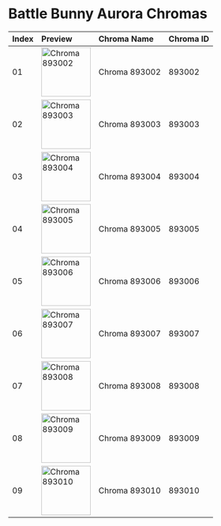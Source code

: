 # Battle Bunny Aurora Chromas

| Index | Preview | Chroma Name | Chroma ID |
|:---|:---|:---|:---|
| 01 | <img src='https://raw.communitydragon.org/latest/plugins/rcp-be-lol-game-data/global/default/v1/champion-chroma-images/893/893002.png' alt='Chroma 893002' width='100'> | Chroma 893002 | 893002 |
| 02 | <img src='https://raw.communitydragon.org/latest/plugins/rcp-be-lol-game-data/global/default/v1/champion-chroma-images/893/893003.png' alt='Chroma 893003' width='100'> | Chroma 893003 | 893003 |
| 03 | <img src='https://raw.communitydragon.org/latest/plugins/rcp-be-lol-game-data/global/default/v1/champion-chroma-images/893/893004.png' alt='Chroma 893004' width='100'> | Chroma 893004 | 893004 |
| 04 | <img src='https://raw.communitydragon.org/latest/plugins/rcp-be-lol-game-data/global/default/v1/champion-chroma-images/893/893005.png' alt='Chroma 893005' width='100'> | Chroma 893005 | 893005 |
| 05 | <img src='https://raw.communitydragon.org/latest/plugins/rcp-be-lol-game-data/global/default/v1/champion-chroma-images/893/893006.png' alt='Chroma 893006' width='100'> | Chroma 893006 | 893006 |
| 06 | <img src='https://raw.communitydragon.org/latest/plugins/rcp-be-lol-game-data/global/default/v1/champion-chroma-images/893/893007.png' alt='Chroma 893007' width='100'> | Chroma 893007 | 893007 |
| 07 | <img src='https://raw.communitydragon.org/latest/plugins/rcp-be-lol-game-data/global/default/v1/champion-chroma-images/893/893008.png' alt='Chroma 893008' width='100'> | Chroma 893008 | 893008 |
| 08 | <img src='https://raw.communitydragon.org/latest/plugins/rcp-be-lol-game-data/global/default/v1/champion-chroma-images/893/893009.png' alt='Chroma 893009' width='100'> | Chroma 893009 | 893009 |
| 09 | <img src='https://raw.communitydragon.org/latest/plugins/rcp-be-lol-game-data/global/default/v1/champion-chroma-images/893/893010.png' alt='Chroma 893010' width='100'> | Chroma 893010 | 893010 |
